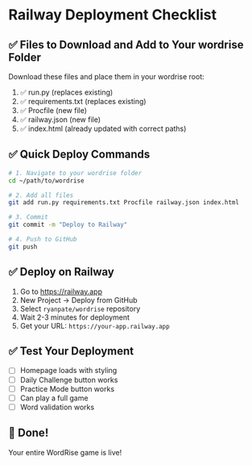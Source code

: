 # Railway Deployment Checklist

## ✅ Files to Download and Add to Your wordrise Folder

Download these files and place them in your wordrise root:

1. ✅ run.py (replaces existing)
2. ✅ requirements.txt (replaces existing) 
3. ✅ Procfile (new file)
4. ✅ railway.json (new file)
5. ✅ index.html (already updated with correct paths)

## ✅ Quick Deploy Commands

```bash
# 1. Navigate to your wordrise folder
cd ~/path/to/wordrise

# 2. Add all files
git add run.py requirements.txt Procfile railway.json index.html

# 3. Commit
git commit -m "Deploy to Railway"

# 4. Push to GitHub
git push
```

## ✅ Deploy on Railway

1. Go to https://railway.app
2. New Project → Deploy from GitHub
3. Select `ryanpate/wordrise` repository
4. Wait 2-3 minutes for deployment
5. Get your URL: `https://your-app.railway.app`

## ✅ Test Your Deployment

- [ ] Homepage loads with styling
- [ ] Daily Challenge button works
- [ ] Practice Mode button works
- [ ] Can play a full game
- [ ] Word validation works

## 🎉 Done!

Your entire WordRise game is live!

